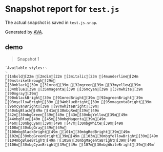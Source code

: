 # Snapshot report for `test.js`

The actual snapshot is saved in `test.js.snap`.

Generated by [AVA](https://avajs.dev).

## demo

> Snapshot 1

    `Available styles:␊
    ␊
    [1mbold[22m [2mdim[22m [3mitalic[23m [4munderline[24m [9mstrikethrough[29m␊
    [30mblack[39m [31mred[39m [32mgreen[39m [33myellow[39m [34mblue[39m [35mmagenta[39m [36mcyan[39m [37mwhite[39m [90mgray[39m␊
    [90mblackBright[39m [91mredBright[39m [92mgreenBright[39m [93myellowBright[39m [94mblueBright[39m [95mmagentaBright[39m [96mcyanBright[39m [97mwhiteBright[39m␊
    [40mbgBlack[49m [41m[30mbgRed[39m[49m [42m[30mbgGreen[39m[49m [43m[30mbgYellow[39m[49m [44mbgBlue[49m [45m[30mbgMagenta[39m[49m [46m[30mbgCyan[39m[49m [47m[30mbgWhite[39m[49m [100m[30mbgGray[39m[49m␊
    [100mbgBlackBright[49m [101m[30mbgRedBright[39m[49m [102m[30mbgGreenBright[39m[49m [103m[30mbgYellowBright[39m[49m [104mbgBlueBright[49m [105m[30mbgMagentaBright[39m[49m [106m[30mbgCyanBright[39m[49m [107m[30mbgWhiteBright[39m[49m`
